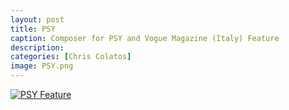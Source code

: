 ```yaml
---
layout: post
title: PSY
caption: Composer for PSY and Vogue Magazine (Italy) Feature
description:
categories: [Chris Colatos]
image: PSY.png
---
```


<a href="https://www.vogue.com" target="_blank">
    <img src="{{ site.baseurl }}/assets/images/PSY.png" alt="PSY Feature">
</a>

